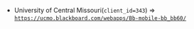  - University of Central Missouri(`client_id=343`) => [`https://ucmo.blackboard.com/webapps/Bb-mobile-bb_bb60/`](https://ucmo.blackboard.com/webapps/Bb-mobile-bb_bb60/)
